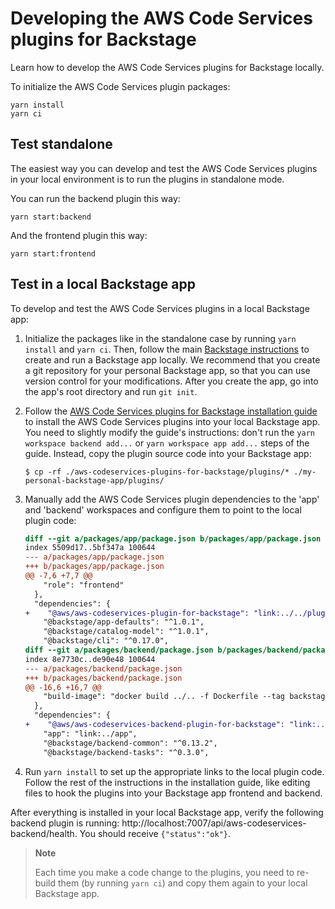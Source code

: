 # Developing the AWS Code Services plugins for Backstage

Learn how to develop the AWS Code Services plugins for Backstage locally.

To initialize the AWS Code Services plugin packages:

```shell
yarn install
yarn ci
```

## Test standalone

The easiest way you can develop and test the AWS Code Services plugins in your local environment is to run the plugins in standalone mode.

You can run the backend plugin this way:

```shell
yarn start:backend
```

And the frontend plugin this way:

```shell
yarn start:frontend
```

## Test in a local Backstage app

To develop and test the AWS Code Services plugins in a local Backstage app:

1. Initialize the packages like in the standalone case by running `yarn install` and `yarn ci`. Then, follow the main [Backstage instructions](https://backstage.io/docs/getting-started/create-an-app) to create and run a Backstage app locally. We recommend that you create a git repository for your personal Backstage app, so that you can use version control for your modifications. After you create the app, go into the app's root directory and run `git init`.

1. Follow the [AWS Code Services plugins for Backstage installation guide](install.md) to install the AWS Code Services plugins into your local Backstage app. You need to slightly modify the guide's instructions: don't run the `yarn workspace backend add...` or `yarn workspace app add...` steps of the guide. Instead, copy the plugin source code into your Backstage app:

   ```shell
   $ cp -rf ./aws-codeservices-plugins-for-backstage/plugins/* ./my-personal-backstage-app/plugins/
   ```

1. Manually add the AWS Code Services plugin dependencies to the 'app' and 'backend' workspaces and configure them to point to the local plugin code:

   ```diff
   diff --git a/packages/app/package.json b/packages/app/package.json
   index 5509d17..5bf347a 100644
   --- a/packages/app/package.json
   +++ b/packages/app/package.json
   @@ -7,6 +7,7 @@
       "role": "frontend"
     },
     "dependencies": {
   +    "@aws/aws-codeservices-plugin-for-backstage": "link:../../plugins/aws-codeservices",
       "@backstage/app-defaults": "^1.0.1",
       "@backstage/catalog-model": "^1.0.1",
       "@backstage/cli": "^0.17.0",
   diff --git a/packages/backend/package.json b/packages/backend/package.json
   index 8e7730c..de90e48 100644
   --- a/packages/backend/package.json
   +++ b/packages/backend/package.json
   @@ -16,6 +16,7 @@
       "build-image": "docker build ../.. -f Dockerfile --tag backstage"
     },
     "dependencies": {
   +    "@aws/aws-codeservices-backend-plugin-for-backstage": "link:../../plugins/aws-codeservices-backend",
       "app": "link:../app",
       "@backstage/backend-common": "^0.13.2",
       "@backstage/backend-tasks": "^0.3.0",
   ```

1. Run `yarn install` to set up the appropriate links to the local plugin code. Follow the rest of the instructions in the installation guide, like editing files to hook the plugins into your Backstage app frontend and backend.

After everything is installed in your local Backstage app, verify the following backend plugin is running: http://localhost:7007/api/aws-codeservices-backend/health. You should receive `{"status":"ok"}`.

> **Note**
>
> Each time you make a code change to the plugins, you need to re-build them (by running `yarn ci`) and copy them again to your local Backstage app.
